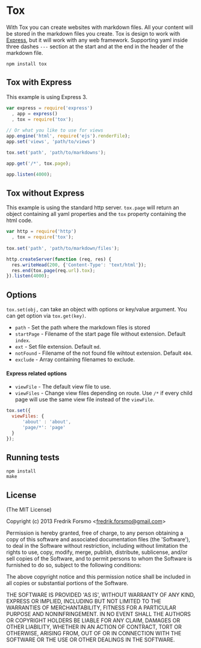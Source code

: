 # Tox

With Tox you can create websites with markdown files. All your content will be stored in the markdown files you create. Tox is design to work with [Express](http://expressjs.com), but it will work with any web framework. Supporting yaml inside three dashes `---` section at the start and at the end in the header of the markdown file.

```
npm install tox
```

## Tox with Express

This example is using Express 3.

```javascript
var express = require('express')
  , app = express()
  , tox = require('tox');
 
// Or what you like to use for views
app.engine('html', require('ejs').renderFile);
app.set('views', 'path/to/views')

tox.set('path', 'path/to/markdowns');

app.get('/*', tox.page);

app.listen(4000);
```

## Tox without Express

This example is using the standard http server. `tox.page` will return an object containing all yaml properties and the `tox` property containing the html code.

```javascript
var http = require('http')
  , tox = require('tox');
  
tox.set('path', 'path/to/markdown/files');

http.createServer(function (req, res) {
  res.writeHead(200, {'Content-Type': 'text/html'});
  res.end(tox.page(req.url).tox);
}).listen(4000);
```

## Options

`tox.set(obj,` can take an object with options or key/value argument. You can get option via `tox.get(key)`.

* `path` - Set the path where the markdown files is stored
* `startPage` - Filename of the start page file without extension. Default `index`.
* `ext` - Set file extension. Default `md`.
* `notFound` - Filename of the not found file wihtout extension. Default `404`.
* `exclude` - Array containing filenames to exclude.

#### Express related options

* `viewFile` - The default view file to use.
* `viewFiles` - Change view files depending on route. Use `/*` if every child page will use the same view file instead of the `viewFile`.

```javascript
tox.set({
  viewFiles: {
	  'about' : 'about',
	  'page/*': 'page'
  }
});
```

## Running tests

```
npm install
make
```

## License 

(The MIT License)

Copyright (c) 2013 Fredrik Forsmo &lt;fredrik.forsmo@gmail.com&gt;

Permission is hereby granted, free of charge, to any person obtaining
a copy of this software and associated documentation files (the
'Software'), to deal in the Software without restriction, including
without limitation the rights to use, copy, modify, merge, publish,
distribute, sublicense, and/or sell copies of the Software, and to
permit persons to whom the Software is furnished to do so, subject to
the following conditions:

The above copyright notice and this permission notice shall be
included in all copies or substantial portions of the Software.

THE SOFTWARE IS PROVIDED 'AS IS', WITHOUT WARRANTY OF ANY KIND,
EXPRESS OR IMPLIED, INCLUDING BUT NOT LIMITED TO THE WARRANTIES OF
MERCHANTABILITY, FITNESS FOR A PARTICULAR PURPOSE AND NONINFRINGEMENT.
IN NO EVENT SHALL THE AUTHORS OR COPYRIGHT HOLDERS BE LIABLE FOR ANY
CLAIM, DAMAGES OR OTHER LIABILITY, WHETHER IN AN ACTION OF CONTRACT,
TORT OR OTHERWISE, ARISING FROM, OUT OF OR IN CONNECTION WITH THE
SOFTWARE OR THE USE OR OTHER DEALINGS IN THE SOFTWARE.
